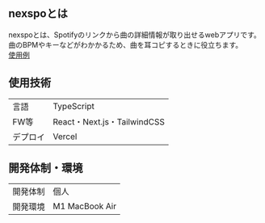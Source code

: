 ## nexspoとは
nexspoとは、Spotifyのリンクから曲の詳細情報が取り出せるwebアプリです。  
曲のBPMやキーなどがわかかるため、曲を耳コピするときに役立ちます。  
[使用例](https://nexspo.vercel.app/spo/0bfsBwhxBjCjI2olqQhive)

## 使用技術
| | |
|---|---|
|言語|TypeScript|
|FW等|React・Next.js・TailwindCSS|
|デプロイ|Vercel|

## 開発体制・環境
| | |
|---|---|
|開発体制|個人|
|開発環境|M1 MacBook Air|